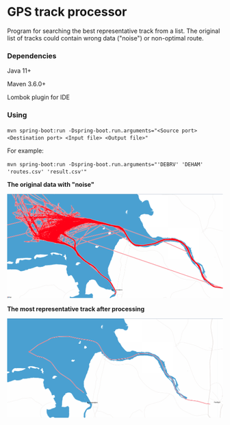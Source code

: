 # GPS track processor
Program for searching the best representative track from a list.
The original list of tracks could contain wrong data ("noise") or non-optimal route.

### Dependencies
Java 11+

Maven 3.6.0+

Lombok plugin for IDE

### Using

`mvn spring-boot:run -Dspring-boot.run.arguments="<Source port> <Destination port> <Input file> <Output file>"`

For example:

`mvn spring-boot:run -Dspring-boot.run.arguments="'DEBRV' 'DEHAM' 'routes.csv' 'result.csv'"`

**The original data with "noise"**

![Screenshot](allTracks.png)

**The most representative track after processing**

![Screenshot](result.png)
